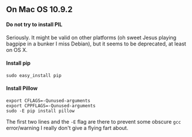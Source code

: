 
## On Mac OS 10.9.2

#### Do not try to install PIL
Seriously. It might be valid on other platforms (oh sweet Jesus playing bagpipe in a bunker I miss Debian), but it seems to be deprecated, at least on OS X.

#### Install pip

```
sudo easy_install pip
```

#### Install Pillow

```
export CFLAGS=-Qunused-arguments
export CPPFLAGS=-Qunused-arguments
sudo -E pip install pillow
```

The first two lines and the `-E` flag are there to prevent some obscure `gcc` error/warning I really don't give a flying fart about.
